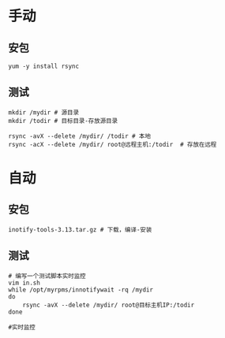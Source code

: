 # 手动

## 安包

```
yum -y install rsync
```

## 测试

```
mkdir /mydir # 源目录
mkdir /todir # 目标目录-存放源目录

rsync -avX --delete /mydir/ /todir # 本地
rsync -acX --delete /mydir/ root@远程主机:/todir  # 存放在远程
```

# 自动

## 安包

```
inotify-tools-3.13.tar.gz # 下载，编译-安装
```

## 测试

```
# 编写一个测试脚本实时监控
vim in.sh
while /opt/myrpms/innotifywait -rq /mydir
do
	rsync -avX --delete /mydir/ root@目标主机IP:/todir
done

#实时监控
```

